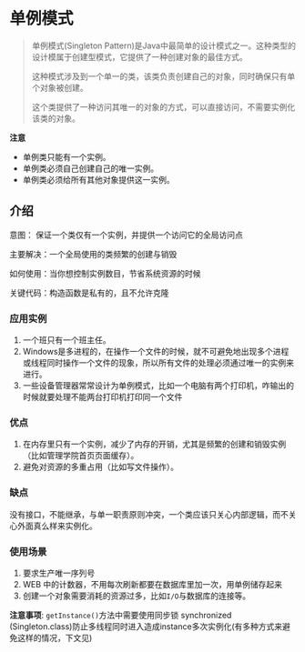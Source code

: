 # 单例模式

> 单例模式(Singleton Pattern)是Java中最简单的设计模式之一。这种类型的设计模属于创建型模式，它提供了一种创建对象的最佳方式。
>
> 这种模式涉及到一个单一的类，该类负责创建自己的对象，同时确保只有单个对象被创建。
>
> 这个类提供了一种访问其唯一的对象的方式，可以直接访问，不需要实例化该类的对象。

**注意**

- 单例类只能有一个实例。
- 单例类必须自己创建自己的唯一实例。
- 单例类必须给所有其他对象提供这一实例。

## 介绍

意图： 保证一个类仅有一个实例，并提供一个访问它的全局访问点

主要解决：一个全局使用的类频繁的创建与销毁

如何使用：当你想控制实例数目，节省系统资源的时候

关键代码：构造函数是私有的，且不允许克隆

### 应用实例

1. 一个班只有一个班主任。
2. Windows是多进程的，在操作一个文件的时候，就不可避免地出现多个进程或线程同时操作一个文件的现象，所以所有文件的处理必须通过唯一的实例来进行。
3. 一些设备管理器常常设计为单例模式，比如一个电脑有两个打印机，咋输出的时候就要处理不能两台打印机打印同一个文件

### 优点

1. 在内存里只有一个实例，减少了内存的开销，尤其是频繁的创建和销毁实例（比如管理学院首页页面缓存）。
2. 避免对资源的多重占用（比如写文件操作）。

### 缺点

没有接口，不能继承，与单一职责原则冲突，一个类应该只关心内部逻辑，而不关心外面真么样来实例化。

### 使用场景

1. 要求生产唯一序列号
2. WEB 中的计数器，不用每次刷新都要在数据库里加一次，用单例储存起来
3. 创建一个对象需要消耗的资源过多，比如`I/O`与数据库的连接等。

**注意事项**: `getInstance()`方法中需要使用同步锁 synchronized (Singleton.class)防止多线程同时进入造成instance多次实例化(有多种方式来避免这样的情况，下文见)